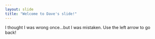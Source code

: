 ```yaml
---
layout: slide
title: "Welcome to Dave's slide!"
---
```

I thought I was wrong once...but I was mistaken.
Use the left arrow to go back!
